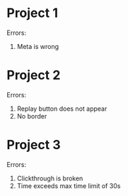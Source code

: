 # Project 1
Errors:
1. Meta is wrong

# Project 2
Errors:
1. Replay button does not appear
2. No border

# Project 3
Errors:
1. Clickthrough is broken
2. Time exceeds max time limit of 30s  